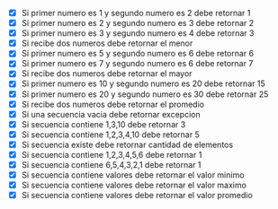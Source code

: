 - [X] Si primer numero es 1 y segundo numero es 2 debe retornar 1
- [x] Si primer numero es 2 y segundo numero es 3 debe retornar 2
- [x] Si primer numero es 3 y segundo numero es 4 debe retornar 3
- [x] Si recibe dos numeros debe retornar el menor
- [x] Si primer numero es 5 y segundo numero es 6 debe retornar 6
- [x] Si primer numero es 7 y segundo numero es 6 debe retornar 7
- [x] Si recibe dos numeros debe retornar el mayor
- [x] Si primer numero es 10 y segundo numero es 20 debe retornar 15
- [x] Si primer numero es 20 y segundo numero es 30 debe retornar 25
- [x] Si recibe dos numeros debe retornar el promedio
- [x] Si una secuencia vacia debe retornar excepcion
- [x] Si secuencia contiene 1,3,10 debe retornar 3
- [x] Si secuencia contiene 1,2,3,4,10 debe retornar 5
- [x] Si secuencia existe debe retornar cantidad de elementos
- [x] Si secuencia contiene 1,2,3,4,5,6 debe retornar 1
- [x] Si secuencia contiene 6,5,4,3,2,1 debe retornar 1
- [x] Si secuencia contiene valores debe retornar el valor minimo
- [x] Si secuencia contiene valores debe retornar el valor maximo
- [x] Si secuencia contiene valores debe retornar el valor promedio